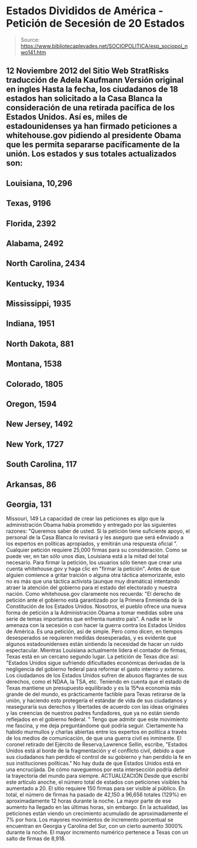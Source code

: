 # Estados Divididos de América - Petición de Secesión de 20 Estados

> Source: https://www.bibliotecapleyades.net/SOCIOPOLITICA/esp_sociopol_nwo141.htm

12
Noviembre 2012
del Sitio Web StratRisks
traducción de
Adela Kaufmann
Versión
original en ingles
Hasta
la fecha, los ciudadanos de 18 estados han solicitado a
la Casa Blanca la consideración de una retirada pacífica de los Estados
Unidos.
Así es,
miles de estadounidenses ya han firmado peticiones a whitehouse.gov
pidiendo al presidente Obama que les permita separarse pacíficamente de
la unión.
Los
estados y sus totales actualizados son:
-
Louisiana, 10,296
-
Texas, 9196
-
Florida, 2392
-
Alabama, 2492
-
North Carolina, 2434
-
Kentucky, 1934
-
Mississippi, 1935
-
Indiana, 1951
-
North Dakota, 881
-
Montana, 1538
-
Colorado, 1805
-
Oregon, 1594
-
New Jersey, 1492
-
New York, 1727
-
South Carolina, 117
-
Arkansas, 86
-
Georgia, 131
-
Missouri, 149
La
capacidad de crear las peticiones es algo que la administración Obama había
prometido y entregado por las siguientes razones:
"Queremos
saber de usted. Si
la petición tiene suficiente apoyo, el personal de la Casa Blanca lo
revisará y les aseguro que será e4nviado a los expertos en políticas
apropiados, y emitirán una respuesta oficial ".
Cualquier
petición requiere 25,000 firmas para su consideración. Como
se puede ver, en tan sólo unos días, Louisiana está a la mitad del total
necesario. Para
firmar la petición, los usuarios sólo tienen que crear una cuenta
whitehouse.gov y haga clic en "firmar la petición".
Antes de
que alguien comience a gritar traición o alguna otra táctica atemorizante,
esto no es más que una táctica activista (aunque muy dramática) intentando
atraer la atención del gobierno para el estado del electorado y nuestra
nación.
Como
whitehouse.gov claramente nos recuerda:
"El
derecho de petición ante el gobierno está garantizado por la Primera
Enmienda de la Constitución de los Estados Unidos. Nosotros,
el pueblo ofrece una nueva forma de petición a la Administración Obama a
tomar medidas sobre una serie de temas importantes que enfrenta nuestro país".
A nadie se
le amenaza con la secesión o con hacer la guerra contra los Estados Unidos
de América. Es
una petición, así de simple. Pero
como dicen, en tiempos desesperados se requieren medidas desesperadas, y es
evidente que algunos estadounidenses están sintiendo la necesidad de hacer
un ruido espectacular.
Mientras
Louisiana actualmente lidera el
contador de firmas, Texas está en un cercano segundo lugar.
La
petición
de Texas dice así:
"Estados
Unidos sigue sufriendo dificultades económicas derivadas de la negligencia
del gobierno federal para reformar el gasto interno y externo. Los
ciudadanos de los Estados Unidos sufren de abusos flagrantes de sus
derechos, como el NDAA, la TSA, etc.
Teniendo
en cuenta que el estado de Texas mantiene un presupuesto equilibrado y es la
15ªva economía más grande de del mundo, es prácticamente factible
para Texas retirarse de la unión, y haciendo esto protegería el estándar de
vida de sus ciudadanos y reaseguraría sus derechos y libertades de acuerdo
con las ideas originales y las creencias de nuestros padres fundadores, que
ya no están siendo reflejados en el gobierno federal.
"
Tengo que
admitir que este movimiento me fascina, y me deja preguntándome qué podría
seguir. Ciertamente
ha habido murmullos y charlas
abiertas entre
los expertos en política a través de los medios de comunicación, de que una
guerra civil es inminente.
El coronel
retirado del Ejército de Reserva,Lawrence Sellin, escribe,
"Estados
Unidos está al borde de la fragmentación y el conflicto civil, debido a que
sus ciudadanos han perdido el control de su gobierno y han perdido la fe en
sus instituciones políticas."
No hay
duda de que Estados Unidos está en una encrucijada. De
cómo naveguemos por esta intersección podría definir la trayectoria del
mundo para siempre.
ACTUALIZACIÓN
Desde que
escribí este artículo anoche, el número total de estados con peticiones
visibles ha aumentado a 20.
El sitio
requiere 150 firmas para ser visible al público. En
total, el número de firmas ha pasado de 42,150 a 96,656 totales (129%) en
aproximadamente 12 horas durante la noche. La
mayor parte de ese aumento ha llegado en las últimas horas, sin embargo. En
la actualidad, las peticiones están viendo un crecimiento acumulado de
aproximadamente el 7% por hora.
Los
mayores movimientos de incremento porcentual se encuentran en Georgia y
Carolina del Sur, con un cierto aumento 3000% durante la noche.
El mayor incremento numérico pertenece a Texas con un salto de firmas de
8,918.
